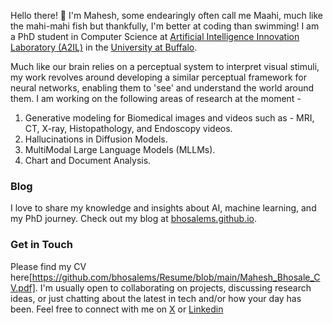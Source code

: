 
Hello there! 👋 I'm Mahesh, some endearingly often call me Maahi, much like the mahi-mahi fish but thankfully, I'm better at coding than swimming! I am a PhD student in Computer Science at [Artificial Intelligence Innovation Laboratory (A2IL)](https://www.buffalo.edu/ai-data-science/research/organizations/innovation-lab.html) in the [University at Buffalo](https://www.buffalo.edu/). 

Much like our brain relies on a perceptual system to interpret visual stimuli, my work revolves around developing a similar perceptual framework for neural networks, enabling them to 'see' and understand the world around them. I am working on the following areas of research at the moment -
1. Generative modeling for Biomedical images and videos such as - MRI, CT, X-ray, Histopathology, and Endoscopy videos.
2. Hallucinations in Diffusion Models.
3. MultiModal Large Language Models (MLLMs).
4. Chart and Document Analysis.
### Blog

I love to share my knowledge and insights about AI, machine learning, and my PhD journey. Check out my blog at [bhosalems.github.io](https://bhosalems.github.io).

### Get in Touch

Please find my CV here[https://github.com/bhosalems/Resume/blob/main/Mahesh_Bhosale_CV.pdf]. I'm usually open to collaborating on projects, discussing research ideas, or just chatting about the latest in tech and/or how your day has been. Feel free to connect with me on [X](https://twitter.com/ms_bhosale) or [Linkedin](https://www.linkedin.com/in/maheshsbhosale/)
